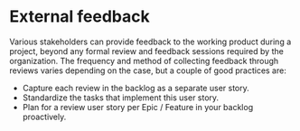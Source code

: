 # External feedback

Various stakeholders can provide feedback to the working product during a project, beyond any formal
review and feedback sessions required by the organization. The frequency and method of collecting
feedback through reviews varies depending on the case, but a couple of good practices are:

- Capture each review in the backlog as a separate user story.
- Standardize the tasks that implement this user story.
- Plan for a review user story per Epic / Feature in your backlog proactively.
